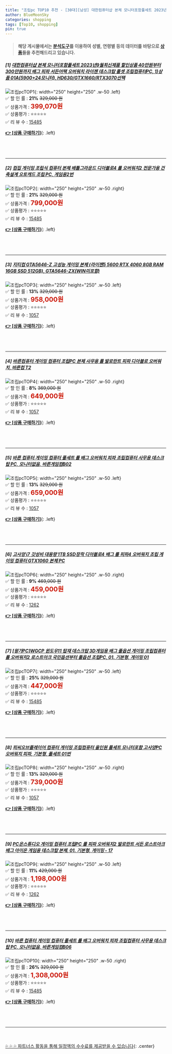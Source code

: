 ```yaml
---
title: "조립pc TOP10 추천 - [30대][남성] 대한컴퓨터샵 본체 모니터포함풀세트 2023년9월최신제품 할인상품 40만원부터 300만원까지 배그 피파 서든어택 오버워치 라이"
author: BlueMoonSky
categories: shopping
tags: [Top10, shopping]
pin: true
---
```


> #### 해당 게시물에서는 [**분석도구**](https://itemscout.io/)를 이용하여 **성별**, **연령별** 등의 데이터를 바탕으로 [**상품**](https://link.coupang.com/a/baae76)들을 추천해드리고 있습니다.

##### [1] [대한컴퓨터샵 본체 모니터포함풀세트 2023년9월최신제품 할인상품 40만원부터 300만원까지 배그 피파 서든어택 오버워치 라이젠 데스크탑 풀셋 조립컴퓨터PC, 1)상품 01A(5900+24모니터), HD630/GTX1660/RTX3070선택](https://link.coupang.com/re/AFFSDP?lptag=AF5964186&subid=bluemoonsky6999&pageKey=6945052670&traceid=V0-153&itemId=16854152305&vendorItemId=84033067070)
![조립pcTOP1](https://thumbnail10.coupangcdn.com/thumbnails/remote/230x230ex/image/vendor_inventory/f36d/0c49641ec4537b5ea15d81be55ea1ce95802b0ef008d860e047c162090a2.png){: width="250" height="250" .w-50 .left}
<br>
✅ 할 인 률 : **21%** ~~<del class="base-price"> 329,000  </del>원~~<br>
✅ 상품가격 : <span style="font-size: 20px; color:#cb1400"> **399,070원** </span><br>
✅ 상품평가 : ⭐⭐⭐⭐⭐<br>
✅ 리 뷰 수 : [15485](https://link.coupang.com/re/AFFSDP?lptag=AF5964186&subid=bluemoonsky6999&pageKey=6945052670&traceid=V0-153&itemId=16854152305&vendorItemId=84033067070)<br>

[**👉  [상품 구매하기]**](https://link.coupang.com/re/AFFSDP?lptag=AF5964186&subid=bluemoonsky6999&pageKey=6945052670&traceid=V0-153&itemId=16854152305&vendorItemId=84033067070){: .left}
<br>
<br>
<br>
<br>

***

##### [2] [컴집 게이밍 조립식 컴퓨터 본체 배틀그라운드 디아블로4 롤 오버워치2 전문가용 건축설계 오토캐드 조립 PC, 게임용2번](https://link.coupang.com/re/AFFSDP?lptag=AF5964186&subid=bluemoonsky6999&pageKey=6470469998&traceid=V0-153&itemId=14121688925&vendorItemId=86617409049)
![조립pcTOP2](https://thumbnail7.coupangcdn.com/thumbnails/remote/230x230ex/image/vendor_inventory/9e4f/f354e6e5599c1f26f439edf81c21080fb6531fe056f6212f3119fcc313f7.jpg){: width="250" height="250" .w-50 .right}
<br>
✅ 할 인 률 : **21%** ~~<del class="base-price"> 329,000  </del>원~~<br>
✅ 상품가격 : <span style="font-size: 20px; color:#cb1400"> **799,000원** </span><br>
✅ 상품평가 : ⭐⭐⭐⭐⭐<br>
✅ 리 뷰 수 : [15485](https://link.coupang.com/re/AFFSDP?lptag=AF5964186&subid=bluemoonsky6999&pageKey=6470469998&traceid=V0-153&itemId=14121688925&vendorItemId=86617409049)<br>

[**👉  [상품 구매하기]**](https://link.coupang.com/re/AFFSDP?lptag=AF5964186&subid=bluemoonsky6999&pageKey=6470469998&traceid=V0-153&itemId=14121688925&vendorItemId=86617409049){: .left}
<br>
<br>
<br>
<br>

***

##### [3] [지티컴 GTA5646-Z 고성능 게이밍 본체 (라이젠5 5600 RTX 4060 8GB RAM 16GB SSD 512GB), GTA5646-ZX(WIN미포함)](https://link.coupang.com/re/AFFSDP?lptag=AF5964186&subid=bluemoonsky6999&pageKey=7592833005&traceid=V0-153&itemId=20067614777&vendorItemId=87163452837)
![조립pcTOP3](https://thumbnail8.coupangcdn.com/thumbnails/remote/230x230ex/image/vendor_inventory/a670/60106b8aa28bf304d0243ef3fbfd4b409193619bb311a8e00e07e05aaf58.jpg){: width="250" height="250" .w-50 .left}
<br>
✅ 할 인 률 : **13%** ~~<del class="base-price"> 329,000  </del>원~~<br>
✅ 상품가격 : <span style="font-size: 20px; color:#cb1400"> **958,000원** </span><br>
✅ 상품평가 : ⭐⭐⭐⭐⭐<br>
✅ 리 뷰 수 : [1057](https://link.coupang.com/re/AFFSDP?lptag=AF5964186&subid=bluemoonsky6999&pageKey=7592833005&traceid=V0-153&itemId=20067614777&vendorItemId=87163452837)<br>

[**👉  [상품 구매하기]**](https://link.coupang.com/re/AFFSDP?lptag=AF5964186&subid=bluemoonsky6999&pageKey=7592833005&traceid=V0-153&itemId=20067614777&vendorItemId=87163452837){: .left}
<br>
<br>
<br>
<br>

***

##### [4] [바른컴퓨터 게이밍 컴퓨터 조립PC 본체 사무용 롤 발로란트 피파 디아블로 오버워치, 바른컴 T2](https://link.coupang.com/re/AFFSDP?lptag=AF5964186&subid=bluemoonsky6999&pageKey=7482701881&traceid=V0-153&itemId=20120872212&vendorItemId=87219025244)
![조립pcTOP4](https://thumbnail9.coupangcdn.com/thumbnails/remote/230x230ex/image/vendor_inventory/30f0/def20f22cab50c028ead73c020adfdb43b6125273773e53116b546702d24.jpg){: width="250" height="250" .w-50 .right}
<br>
✅ 할 인 률 : **8%** ~~<del class="base-price"> 369,000  </del>원~~<br>
✅ 상품가격 : <span style="font-size: 20px; color:#cb1400"> **649,000원** </span><br>
✅ 상품평가 : ⭐⭐⭐⭐⭐<br>
✅ 리 뷰 수 : [1057](https://link.coupang.com/re/AFFSDP?lptag=AF5964186&subid=bluemoonsky6999&pageKey=7482701881&traceid=V0-153&itemId=20120872212&vendorItemId=87219025244)<br>

[**👉  [상품 구매하기]**](https://link.coupang.com/re/AFFSDP?lptag=AF5964186&subid=bluemoonsky6999&pageKey=7482701881&traceid=V0-153&itemId=20120872212&vendorItemId=87219025244){: .left}
<br>
<br>
<br>
<br>

***

##### [5] [바른 컴퓨터 게이밍 컴퓨터 풀세트 롤 배그 오버워치 피파 조립컴퓨터 사무용 데스크탑 PC, 모니터없음, 바른게임컴B02](https://link.coupang.com/re/AFFSDP?lptag=AF5964186&subid=bluemoonsky6999&pageKey=7278547572&traceid=V0-153&itemId=18577995563&vendorItemId=72706770609)
![조립pcTOP5](https://thumbnail8.coupangcdn.com/thumbnails/remote/230x230ex/image/vendor_inventory/fdf2/b5e0fc7221203ce48fb6d56f54c79afe0378f3dde3ad2d5ec10ca60c012e.jpg){: width="250" height="250" .w-50 .left}
<br>
✅ 할 인 률 : **13%** ~~<del class="base-price"> 329,000  </del>원~~<br>
✅ 상품가격 : <span style="font-size: 20px; color:#cb1400"> **659,000원** </span><br>
✅ 상품평가 : ⭐⭐⭐⭐⭐<br>
✅ 리 뷰 수 : [1057](https://link.coupang.com/re/AFFSDP?lptag=AF5964186&subid=bluemoonsky6999&pageKey=7278547572&traceid=V0-153&itemId=18577995563&vendorItemId=72706770609)<br>

[**👉  [상품 구매하기]**](https://link.coupang.com/re/AFFSDP?lptag=AF5964186&subid=bluemoonsky6999&pageKey=7278547572&traceid=V0-153&itemId=18577995563&vendorItemId=72706770609){: .left}
<br>
<br>
<br>
<br>

***

##### [6] [고사양 i7 갓성비 대용량 1TB SSD장착 디아블로4 배그 롤 피파4 오버워치 조립 게이밍 컴퓨터 GTX1060 본체 PC](https://link.coupang.com/re/AFFSDP?lptag=AF5964186&subid=bluemoonsky6999&pageKey=7308223400&traceid=V0-153&itemId=18716919132&vendorItemId=87161997737)
![조립pcTOP6](https://thumbnail9.coupangcdn.com/thumbnails/remote/230x230ex/image/vendor_inventory/fb75/6638b2c9eb02072c3532c62673c91f3b65ef2e39dcebda27ebb408a4419c.jpg){: width="250" height="250" .w-50 .right}
<br>
✅ 할 인 률 : **9%** ~~<del class="base-price"> 469,000  </del>원~~<br>
✅ 상품가격 : <span style="font-size: 20px; color:#cb1400"> **459,000원** </span><br>
✅ 상품평가 : ⭐⭐⭐⭐⭐<br>
✅ 리 뷰 수 : [1262](https://link.coupang.com/re/AFFSDP?lptag=AF5964186&subid=bluemoonsky6999&pageKey=7308223400&traceid=V0-153&itemId=18716919132&vendorItemId=87161997737)<br>

[**👉  [상품 구매하기]**](https://link.coupang.com/re/AFFSDP?lptag=AF5964186&subid=bluemoonsky6999&pageKey=7308223400&traceid=V0-153&itemId=18716919132&vendorItemId=87161997737){: .left}
<br>
<br>
<br>
<br>

***

##### [7] [[왕가PC]WGCP 윈도우11 탑재 데스크탑 3D게임용 배그 풀옵션 게이밍 조립컴퓨터 롤 오버워치2 로스트아크 국민옵션부터 풀옵션 조립PC, 01. 기본형, 게이밍 01](https://link.coupang.com/re/AFFSDP?lptag=AF5964186&subid=bluemoonsky6999&pageKey=6939767041&traceid=V0-153&itemId=16823859549&vendorItemId=84003930996)
![조립pcTOP7](https://thumbnail7.coupangcdn.com/thumbnails/remote/230x230ex/image/vendor_inventory/1274/9254eaad00d3c7483afab5898d0f6bd09019881e223202041e6c81226591.jpg){: width="250" height="250" .w-50 .left}
<br>
✅ 할 인 률 : **25%** ~~<del class="base-price"> 329,000  </del>원~~<br>
✅ 상품가격 : <span style="font-size: 20px; color:#cb1400"> **447,000원** </span><br>
✅ 상품평가 : ⭐⭐⭐⭐⭐<br>
✅ 리 뷰 수 : [15485](https://link.coupang.com/re/AFFSDP?lptag=AF5964186&subid=bluemoonsky6999&pageKey=6939767041&traceid=V0-153&itemId=16823859549&vendorItemId=84003930996)<br>

[**👉  [상품 구매하기]**](https://link.coupang.com/re/AFFSDP?lptag=AF5964186&subid=bluemoonsky6999&pageKey=6939767041&traceid=V0-153&itemId=16823859549&vendorItemId=84003930996){: .left}
<br>
<br>
<br>
<br>

***

##### [8] [피씨오브플레이어 컴퓨터 게이밍 조립컴퓨터 올인원 풀세트 모니터포함 고사양PC 오버워치 피파, 기본형, 풀세트 01번](https://link.coupang.com/re/AFFSDP?lptag=AF5964186&subid=bluemoonsky6999&pageKey=7342370420&traceid=V0-153&itemId=18874812284&vendorItemId=81729017725)
![조립pcTOP8](https://thumbnail8.coupangcdn.com/thumbnails/remote/230x230ex/image/vendor_inventory/51da/32a84176d334f8d2002d5e55cb71f3fdea31a7f5ad1cbf34bc4f9d438e5e.png){: width="250" height="250" .w-50 .right}
<br>
✅ 할 인 률 : **13%** ~~<del class="base-price"> 329,000  </del>원~~<br>
✅ 상품가격 : <span style="font-size: 20px; color:#cb1400"> **739,000원** </span><br>
✅ 상품평가 : ⭐⭐⭐⭐⭐<br>
✅ 리 뷰 수 : [1057](https://link.coupang.com/re/AFFSDP?lptag=AF5964186&subid=bluemoonsky6999&pageKey=7342370420&traceid=V0-153&itemId=18874812284&vendorItemId=81729017725)<br>

[**👉  [상품 구매하기]**](https://link.coupang.com/re/AFFSDP?lptag=AF5964186&subid=bluemoonsky6999&pageKey=7342370420&traceid=V0-153&itemId=18874812284&vendorItemId=81729017725){: .left}
<br>
<br>
<br>
<br>

***

##### [9] [PC온스튜디오 게이밍 컴퓨터 조립PC 롤 피파 오버워치2 발로란트 서든 로스트아크 배그 아이온 게임용 데스크탑 본체, 01. 기본형, 게이밍 - 17](https://link.coupang.com/re/AFFSDP?lptag=AF5964186&subid=bluemoonsky6999&pageKey=6482844105&traceid=V0-153&itemId=14199135151&vendorItemId=85979200747)
![조립pcTOP9](https://thumbnail8.coupangcdn.com/thumbnails/remote/230x230ex/image/vendor_inventory/8eac/fce6bb01be86983424da78caea9e5bb49e0a6271662be282e9b08f55f579.png){: width="250" height="250" .w-50 .left}
<br>
✅ 할 인 률 : **11%** ~~<del class="base-price"> 429,000  </del>원~~<br>
✅ 상품가격 : <span style="font-size: 20px; color:#cb1400"> **1,198,000원** </span><br>
✅ 상품평가 : ⭐⭐⭐⭐⭐<br>
✅ 리 뷰 수 : [1262](https://link.coupang.com/re/AFFSDP?lptag=AF5964186&subid=bluemoonsky6999&pageKey=6482844105&traceid=V0-153&itemId=14199135151&vendorItemId=85979200747)<br>

[**👉  [상품 구매하기]**](https://link.coupang.com/re/AFFSDP?lptag=AF5964186&subid=bluemoonsky6999&pageKey=6482844105&traceid=V0-153&itemId=14199135151&vendorItemId=85979200747){: .left}
<br>
<br>
<br>
<br>

***

##### [10] [바른 컴퓨터 게이밍 컴퓨터 풀세트 롤 배그 오버워치 피파 조립컴퓨터 사무용 데스크탑 PC, 모니터없음, 바른게임컴B06](https://link.coupang.com/re/AFFSDP?lptag=AF5964186&subid=bluemoonsky6999&pageKey=7278547572&traceid=V0-153&itemId=18577995573&vendorItemId=72706770685)
![조립pcTOP10](https://thumbnail8.coupangcdn.com/thumbnails/remote/230x230ex/image/vendor_inventory/fdf2/b5e0fc7221203ce48fb6d56f54c79afe0378f3dde3ad2d5ec10ca60c012e.jpg){: width="250" height="250" .w-50 .right}
<br>
✅ 할 인 률 : **26%** ~~<del class="base-price"> 329,000  </del>원~~<br>
✅ 상품가격 : <span style="font-size: 20px; color:#cb1400"> **1,308,000원** </span><br>
✅ 상품평가 : ⭐⭐⭐⭐⭐<br>
✅ 리 뷰 수 : [15485](https://link.coupang.com/re/AFFSDP?lptag=AF5964186&subid=bluemoonsky6999&pageKey=7278547572&traceid=V0-153&itemId=18577995573&vendorItemId=72706770685)<br>

[**👉  [상품 구매하기]**](https://link.coupang.com/re/AFFSDP?lptag=AF5964186&subid=bluemoonsky6999&pageKey=7278547572&traceid=V0-153&itemId=18577995573&vendorItemId=72706770685){: .left}
<br>
<br>
<br>
<br>

***
<br><br>[💦 💦 💦 파트너스 활동을 통해 일정액의 수수료를 제공받을 수 있습니다](https://link.coupang.com/a/baae76){: .center}